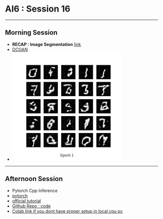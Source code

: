 # AI6 : Session 16
---
## Morning Session

- **RECAP : Image Segmentation** [link](https://github.com/AI6-Bangalore-Chapter/2018-cycle-2/tree/master/Sessions/Session_15)
- [DCGAN](https://colab.research.google.com/drive/1XxSO_JAzZWjXLTaQyAPmhupooHJVtoWo)
- ![DCGAN](./generation_animation.gif)
---
## Afternoon Session

- Pytorch Cpp Inference
- [pytorch](https://pytorch.org/)
- [official tutorial](https://pytorch.org/tutorials/advanced/cpp_export.html)
- [Github Repo : code](https://github.com/Sharwon/cpp-torch-cpu)
- [Colab link if you dont have proper setup in local cpu pc](https://colab.research.google.com/drive/1A7NTVY4042AD08kaKCOzwKb90FOxmF_M)
